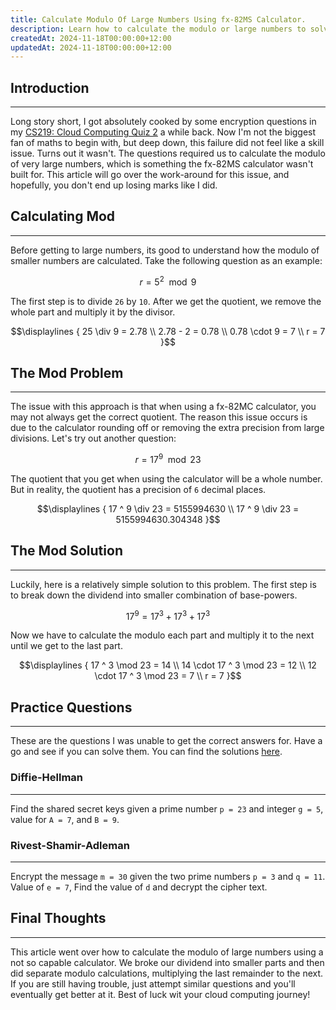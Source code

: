 ```yaml
---
title: Calculate Modulo Of Large Numbers Using fx-82MS Calculator.
description: Learn how to calculate the modulo or large numbers to solve Diffie-Hellman and RSA algorithm questions in cloud computing.
createdAt: 2024-11-18T00:00:00+12:00
updatedAt: 2024-11-18T00:00:00+12:00
---
```


## Introduction

---

Long story short, I got absolutely cooked by some encryption questions in my [CS219: Cloud Computing Quiz 2](https://drive.google.com/file/d/143koLXj4qHt24CO3Dk_8gdumALmVcx90/view?usp=sharing) a while back. Now I'm not the biggest fan of maths to begin with, but deep down, this failure did not feel like a skill issue. Turns out it wasn't. The questions required us to calculate the modulo of very large numbers, which is something the fx-82MS calculator wasn't built for. This article will go over the work-around for this issue, and hopefully, you don't end up losing marks like I did.

## Calculating Mod

---

Before getting to large numbers, its good to understand how the modulo of smaller numbers are calculated. Take the following question as an example:

```math
r = 5 ^ 2 \mod {9} 
```

The first step is to divide `26` by `10`. After we get the quotient, we remove the whole part and multiply it by the divisor.

```math
\displaylines
{
    25 \div 9 = 2.78  \\ 
    2.78 - 2 = 0.78   \\ 
    0.78 \cdot 9 = 7  \\ 
    r = 7
}
```

## The Mod Problem

---

The issue with this approach is that when using a fx-82MC calculator, you may not always get the correct quotient. The reason this issue occurs is due to the calculator rounding off or removing the extra precision from large divisions. Let's try out another question:

```math
r = 17 ^ 9 \mod 23
```

The quotient that you get when using the calculator will be a whole number. But in reality, the quotient has a precision of `6` decimal places.

```math
\displaylines
{
    17 ^ 9 \div 23 = 5155994630 \\
    17 ^ 9 \div 23 = 5155994630.304348
}
```

## The Mod Solution

---

Luckily, here is a relatively simple solution to this problem. The first step is to break down the dividend into smaller combination of base-powers.

```math
17 ^ 9 = 17 ^ 3 + 17 ^ 3 + 17 ^ 3 
```

Now we have to calculate the modulo each part and multiply it to the next until we get to the last part.

```math
\displaylines
{
17 ^ 3 \mod 23 = 14 \\
14 \cdot 17 ^ 3 \mod 23 = 12 \\
12 \cdot 17 ^ 3 \mod 23 = 7 \\
r = 7
}
```

## Practice Questions

---

These are the questions I was unable to get the correct answers for. Have a go and see if you can solve them. You can find the solutions [here](https://drive.google.com/file/d/1WZDuQAQYXFOIyE4P8IqdrPgZ4izAUvxW/view?usp=drive_link).

### Diffie-Hellman

---

Find the shared secret keys given a prime number `p = 23` and integer `g = 5`, value for `A = 7`, and `B = 9`.

###  Rivest-Shamir-Adleman

---

Encrypt the message `m = 30` given the two prime numbers `p = 3` and `q = 11`. Value of `e = 7`, Find the value of `d` and decrypt the cipher text.

## Final Thoughts

---

This article went over how to calculate the modulo of large numbers using a not so capable calculator. We broke our dividend into smaller parts and then did separate modulo calculations, multiplying the last remainder to the next. If you are still having trouble, just attempt similar questions and you'll eventually get better at it. Best of luck wit your cloud computing journey!